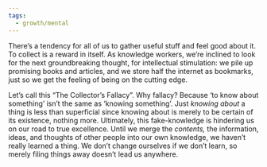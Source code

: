 ```yaml
---
tags:
  - growth/mental
---
```


There’s a tendency for all of us to gather useful stuff and feel good about it. To collect is a reward in itself. As knowledge workers, we’re inclined to look for the next groundbreaking thought, for intellectual stimulation: we pile up promising books and articles, and we store half the internet as bookmarks, just so we get the feeling of being on the cutting edge.

Let’s call this “The Collector’s Fallacy”. Why fallacy? Because ‘to know about something’ isn’t the same as ‘knowing something’. Just _knowing about_ a thing is less than superficial since knowing about is merely to be certain of its existence, nothing more. Ultimately, this fake-knowledge is hindering us on our road to true excellence. Until we merge the _contents,_ the information, ideas, and thoughts of other people into our own knowledge, we haven’t really learned a thing. We don’t change ourselves if we don’t learn, so merely filing things away doesn’t lead us anywhere.